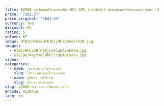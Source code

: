 ```yaml
---
title: E2000 ชุดเชื่อมต่อไฟเบอร์ออปติก UPC APC (ผลิตในจีน) พร้อมชัตเตอร์โลหะรวมปลอกโลหะ (1.0) โรงงาน FTTHELINK 100 ชิ้น
price: '7182.57'
price_original: '7641.03'
currency: THB
discount: 6%
rating: 5
volume: 67
image: HTB1xHFbaOHrK1Rjy0Flq6AsaFXaN.jpg
images:
  - HTB1xHFbaOHrK1Rjy0Flq6AsaFXaN.jpg
  - HTB1Dc74ayrxK1RkHFCcq6AQCVXax.jpg
video: ''
categories:
  - name: โทรศัพท์และโทรคมนาคม
    slug: โทรศ-พท-และโทรคมนาคม
  - name: อุปกรณ์ การสื่อสาร
    slug: ปกรณ-การส-อสาร
slug: e2000-ดเช-อมต-อไฟเบอร-ออปต
encode: oCZNRGW
lang: th
---
```

  
